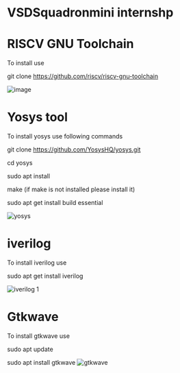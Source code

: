 # VSDSquadronmini internshp

# RISCV GNU Toolchain
To install use

git clone https://github.com/riscv/riscv-gnu-toolchain

![image](https://github.com/Sivasrikiran2004/VSDSquadronmini/assets/162977948/32043ca8-8684-43c3-a887-da0744c889b2)


# Yosys tool 
To install yosys use following commands 

git clone https://github.com/YosysHQ/yosys.git 

cd yosys

sudo apt install

make (if make is not installed please install it)

sudo apt get install build essential

![yosys](https://github.com/Sivasrikiran2004/VSDSquadronmini/assets/162977948/6c79419c-441f-4a5b-8924-7116404999c4)

# iverilog
To install iverilog use

sudo apt get install iverilog

![iverilog 1](https://github.com/Sivasrikiran2004/VSDSquadronmini/assets/162977948/d32cfa94-7b72-4635-b6c3-5a718222b962)

# Gtkwave
To install gtkwave use

sudo apt update

sudo apt install gtkwave
![gtkwave](https://github.com/Sivasrikiran2004/VSDSquadronmini/assets/162977948/88831ff2-a15f-4fd4-914b-dd0ba61fd6c1)
